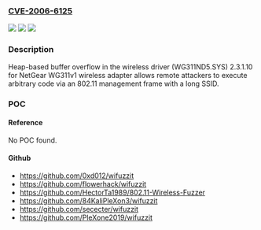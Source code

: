 ### [CVE-2006-6125](https://cve.mitre.org/cgi-bin/cvename.cgi?name=CVE-2006-6125)
![](https://img.shields.io/static/v1?label=Product&message=n%2Fa&color=blue)
![](https://img.shields.io/static/v1?label=Version&message=n%2Fa&color=blue)
![](https://img.shields.io/static/v1?label=Vulnerability&message=n%2Fa&color=brighgreen)

### Description

Heap-based buffer overflow in the wireless driver (WG311ND5.SYS) 2.3.1.10 for NetGear WG311v1 wireless adapter allows remote attackers to execute arbitrary code via an 802.11 management frame with a long SSID.

### POC

#### Reference
No POC found.

#### Github
- https://github.com/0xd012/wifuzzit
- https://github.com/flowerhack/wifuzzit
- https://github.com/HectorTa1989/802.11-Wireless-Fuzzer
- https://github.com/84KaliPleXon3/wifuzzit
- https://github.com/sececter/wifuzzit
- https://github.com/PleXone2019/wifuzzit

